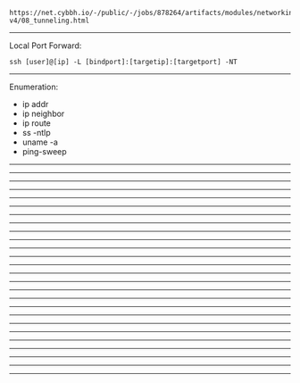     https://net.cybbh.io/-/public/-/jobs/878264/artifacts/modules/networking/slides-v4/08_tunneling.html
_________________________________________________________________________________________________________________
Local Port Forward:

    ssh [user]@[ip] -L [bindport]:[targetip]:[targetport] -NT
_________________________________________________________________________________________________________________
Enumeration:

- ip addr
- ip neighbor
- ip route
- ss -ntlp
- uname -a
- ping-sweep
    
_________________________________________________________________________________________________________________

_________________________________________________________________________________________________________________

_________________________________________________________________________________________________________________

_________________________________________________________________________________________________________________

_________________________________________________________________________________________________________________

_________________________________________________________________________________________________________________

_________________________________________________________________________________________________________________

_________________________________________________________________________________________________________________

_________________________________________________________________________________________________________________

_________________________________________________________________________________________________________________

_________________________________________________________________________________________________________________

_________________________________________________________________________________________________________________

_________________________________________________________________________________________________________________

_________________________________________________________________________________________________________________

_________________________________________________________________________________________________________________

_________________________________________________________________________________________________________________

_________________________________________________________________________________________________________________

_________________________________________________________________________________________________________________

_________________________________________________________________________________________________________________

_________________________________________________________________________________________________________________

_________________________________________________________________________________________________________________

_________________________________________________________________________________________________________________

_________________________________________________________________________________________________________________

_________________________________________________________________________________________________________________

_________________________________________________________________________________________________________________

_________________________________________________________________________________________________________________
